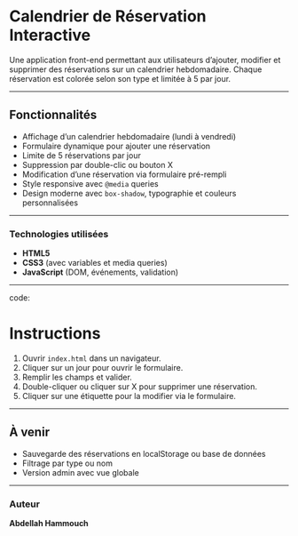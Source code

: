 # Calendrier de Réservation Interactive

Une application front-end permettant aux utilisateurs d’ajouter, modifier et supprimer des réservations sur un calendrier hebdomadaire. Chaque réservation est colorée selon son type et limitée à 5 par jour.

---

## Fonctionnalités

- Affichage d’un calendrier hebdomadaire (lundi à vendredi)
- Formulaire dynamique pour ajouter une réservation
- Limite de 5 réservations par jour
- Suppression par double-clic ou bouton X
- Modification d’une réservation via formulaire pré-rempli
- Style responsive avec `@media` queries
- Design moderne avec `box-shadow`, typographie et couleurs personnalisées

---

### Technologies utilisées

- **HTML5**
- **CSS3** (avec variables et media queries)
- **JavaScript** (DOM, événements, validation)

---

code:

# Instructions

1. Ouvrir `index.html` dans un navigateur.
2. Cliquer sur un jour pour ouvrir le formulaire.
3. Remplir les champs et valider.
4. Double-cliquer ou cliquer sur X pour supprimer une réservation.
5. Cliquer sur une étiquette pour la modifier via le formulaire.

---

## À venir

- Sauvegarde des réservations en localStorage ou base de données
- Filtrage par type ou nom
- Version admin avec vue globale

---

### Auteur

**Abdellah Hammouch**  
